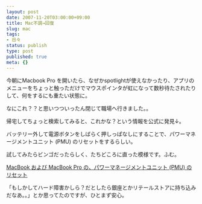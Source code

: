 ```yaml
---
layout: post
date: 2007-11-20T03:00:00+09:00
title: Mac不調→回復
slug: mac
tags:
- 日々
status: publish
type: post
published: true
meta: {}
---
```

今朝にMacbook Pro を開いたら、なぜかspotlightが使えなかったり、アプリのメニューをちょっと触っただけでマウスポインタが虹になって数秒待たされたりして、何をするにも重たい状態に。

なにこれ？？と思いつついったん閉じて職場へ行きました。。

帰宅してちょっと検索してみると、これかな？という情報を公式に発見↓。

バッテリー外して電源ボタンをしばらく押しっぱなしにすることで、パワーマネージメントユニット (PMU) のリセットをするらしい。

試してみたらビンゴだったらしく、たちどころに直った模様です。ふむ。

<a title="MacBook および MacBook Pro の、パワーマネージメントユニット (PMU) のリセット" href="http://docs.info.apple.com/jarticle.html?artnum=303319">MacBook および MacBook Pro の、パワーマネージメントユニット (PMU) のリセット</a>

「もしかしてハード障害かしら？だとしたら銀座とかリテールストアに持ち込みだなあ。。」とか思ってたのですが、ひとまず安心。
